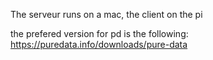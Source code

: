 The serveur runs on a mac, the client on the pi

the prefered version for pd is the following: https://puredata.info/downloads/pure-data
